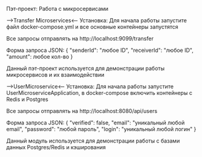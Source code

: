 Пэт-проект: Работа с микросервисами

-->Transfer Microservices<--
Установка:
Для начала работы запустите файл docker-compose.yml и все основные контейнеры запустятся

Все запросы отправлять на http://localhost:9099/transfer

Форма запроса JSON:
{
    "senderId": "любое ID",
    "receiverId": "любое ID",
    "amount": любое кол-во
}

Данный пэт-проект используется для демонстрации работы микросервисов и их взаимодействии

-->UserMicroservice<--
Установка:
Для начала работы запустите UserMicroserviceApplication, в docker-compose включить контейнеры с Redis и Postgres

Все запросы отправлять на http://localhost:8080/api/users

Форма запроса JSON:
{
    "verified": false,
    "email": "уникальный любой email",
    "password": "любой пароль",
    "login": "уникальный любой логин"
}

Данный модуль используется для демонстрации работы с базами данных Postgres/Redis и кэширования
